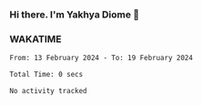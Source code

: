 ### Hi there. I'm Yakhya Diome 👋

### WAKATIME
<!--START_SECTION:waka-->

```txt
From: 13 February 2024 - To: 19 February 2024

Total Time: 0 secs

No activity tracked
```

<!--END_SECTION:waka-->
